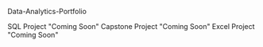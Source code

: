 Data-Analytics-Portfolio

SQL Project "Coming Soon"
Capstone Project "Coming Soon"
Excel Project "Coming Soon"
